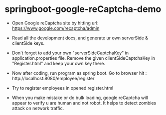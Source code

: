 # springboot-google-reCaptcha-demo

- Open Google reCaptcha site by hitting url: https://www.google.com/recaptcha/admin 

- Read all the development docs, and generate ur own serverSide & clientSide keys.

- Don't forget to add your own "serverSideCaptchaKey" in application.properties file. Remove the given clientSideCaptchaKey in "Register.html" and keep your own key there.

- Now after coding, run program as spring boot. Go to browser hit : http://localhost:8080/employee/register 

- Try to register employees in opened register.html

- When you make mistake or do bulk loading, google reCaptcha will appear to verify u are human and not robot. It helps to detect zombies attack on network traffic.

